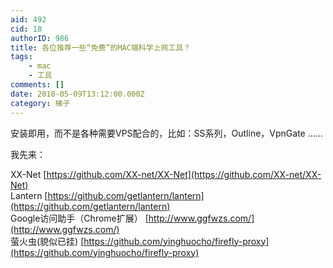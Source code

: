 ```yaml
---
aid: 492
cid: 18
authorID: 986
title: 各位推荐一些“免费”的MAC端科学上网工具？
tags:
    - mac
    - 工具
comments: []
date: 2018-05-09T13:12:00.000Z
category: 梯子
---
```


安装即用，而不是各种需要VPS配合的，比如：SS系列，Outline，VpnGate ......

我先来：

XX-Net [https://github.com/XX-net/XX-Net](https://github.com/XX-net/XX-Net)  
Lantern [https://github.com/getlantern/lantern](https://github.com/getlantern/lantern)  
Google访问助手（Chrome扩展） [http://www.ggfwzs.com/](http://www.ggfwzs.com/)  
萤火虫(貌似已挂) [https://github.com/yinghuocho/firefly-proxy](https://github.com/yinghuocho/firefly-proxy)
